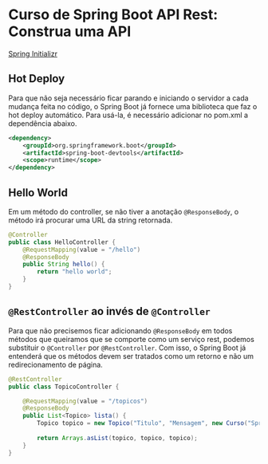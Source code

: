 # Curso de Spring Boot API Rest: Construa uma API

[Spring Initializr](https://start.spring.io/)  
## Hot Deploy  
Para que não seja necessário ficar parando e iniciando o servidor a cada mudança feita no código, o Spring Boot já fornece uma biblioteca que faz o hot deploy automático. Para usá-la, é necessário adicionar no pom.xml a dependência abaixo.  
```xml  
<dependency>
	<groupId>org.springframework.boot</groupId>
	<artifactId>spring-boot-devtools</artifactId>
	<scope>runtime</scope>
</dependency>
```   

## Hello World  
Em um método do controller, se não tiver a anotação ```@ResponseBody```, o método irá procurar uma URL da string retornada.  
```java  
@Controller
public class HelloController {  
	@RequestMapping(value = "/hello")
	@ResponseBody  
	public String hello() {  
		return "hello world";  
	}  
}  
```  
## ```@RestController``` ao invés de ```@Controller```  
Para que não precisemos ficar adicionando ```@ResponseBody``` em todos métodos que queiramos que se comporte como um serviço rest, podemos substituir o ```@Controller``` por ```@RestController```. Com isso, o Spring Boot já entenderá que os métodos devem ser tratados como um retorno e não um redirecionamento de página.  
```java  
@RestController
public class TopicoController {

	@RequestMapping(value = "/topicos")
	@ResponseBody
	public List<Topico> lista() {
		Topico topico = new Topico("Titulo", "Mensagem", new Curso("SpringBoot", "Programação"));
		
		return Arrays.asList(topico, topico, topico);
	}
}   
```  
